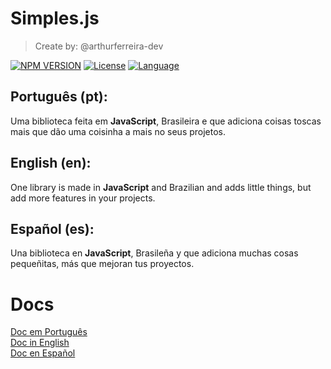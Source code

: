 # Simples.js
> Create by: @arthurferreira-dev

[![NPM VERSION](https://img.shields.io/badge/npm-1.0.0-ff0000)](npmjs.com/)
[![License](https://img.shields.io/badge/License-AGPL_3.0-purple)](LICENSE)
[![Language](https://img.shields.io/badge/language-JS-yellow)](https://developer.mozilla.org/pt-BR/docs/Web/JavaScript)

## Português (pt):

Uma biblioteca feita em **JavaScript**, Brasileira e que adiciona coisas toscas mais que dão uma coisinha a mais no seus projetos.

## English (en):

One library is made in **JavaScript** and Brazilian and adds little things, but add more features in your projects.

## Español (es):

Una biblioteca en **JavaScript**, Brasileña y que adiciona muchas cosas pequeñitas, más que mejoran tus proyectos.

# Docs

[Doc em Português](docs/doc-pt.md) <br>
[Doc in English](docs/doc-en.md) <br>
[Doc en Español](docs/doc-es.md)
